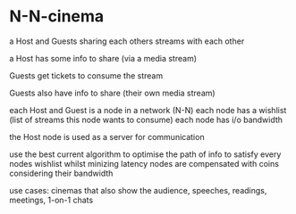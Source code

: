 # N-N-cinema
a Host and Guests sharing each others streams with each other

a Host has some info to share (via a media stream)

Guests get tickets to consume the stream

Guests also have info to share (their own media stream)

each Host and Guest is a node in a network (N-N)
each node has a wishlist (list of streams this node wants to consume)
each node has i/o bandwidth

the Host node is used as a server for communication

use the best current algorithm to optimise the path of info to satisfy every nodes wishlist whilst minizing latency
nodes are compensated with coins considering their bandwidth

use cases: cinemas that also show the audience, speeches, readings, meetings, 1-on-1 chats
